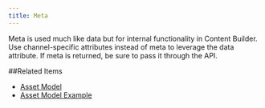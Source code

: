 ```yaml
---
title: Meta
---
```


Meta is used much like data but for internal functionality in Content Builder. Use channel-specific attributes instead of meta to leverage the data attribute. If meta is returned, be sure to pass it through the API.

##Related Items
* [Asset Model](asset-model.htm)
* [Asset Model Example](asset_model_examples.htm)